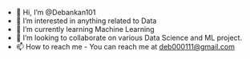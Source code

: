 - 👋 Hi, I’m @Debankan101
- 👀 I’m interested in anything related to Data
- 🌱 I’m currently learning Machine Learning
- 💞️ I’m looking to collaborate on various Data Science and ML project.
- 📫 How to reach me - You can reach me at deb000111@gmail.com

<!---
Debankan101/Debankan101 is a ✨ special ✨ repository because its `README.md` (this file) appears on your GitHub profile.
You can click the Preview link to take a look at your changes.
--->
